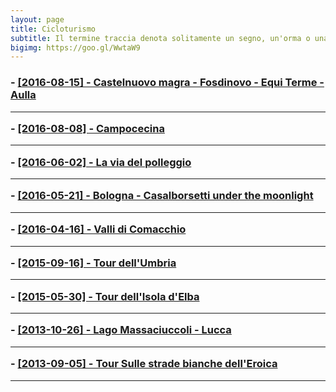 ```yaml
---
layout: page
title: Cicloturismo
subtitle: Il termine traccia denota solitamente un segno, un'orma o una scia, ma possiede diversi altri significati.
bigimg: https://goo.gl/WwtaW9
---
```

<h3>
<!--- <a href="https://drive.google.com/open?id=13vrIVpfs-UdKaRHAi0Q0iIRaa6k&usp=sharing" target="_blank">[2017-08-07] - Due giorni su e giù per l'Appennino tosco emiliano</a><hr>
- <a href="https://drive.google.com/open?id=1hj3sWT_fr3Ge119nEvXzRD_FIdM&usp=sharing" target="_blank">[2017-06-02] - Sulle tracce della Via Claudia Augusta</a><hr>
- <a href="https://drive.google.com/open?id=1m-C9PGES7bLrPu0gbruAaU6GacA&usp=sharing" target="_blank">[2017-05-27] - Viareggio - Livorno</a><hr>
- <a href="https://drive.google.com/open?id=1xGrzhtjdLYF_zswTsfnfGwlPyow&usp=sharing" target="_blank">[2017-04-17] - Aulla - Amola - Virgoletta - Villafranca - Castelnuovo Magra</a><hr>
- <a href="https://drive.google.com/open?id=1KarbCXSjhfjT-JXdQlYG-2_-XGc&usp=sharing" target="_blank">[2017-04-08] - Viareggio - Lucca, lungo il fiume Serchio</a><hr>
- <a href="https://drive.google.com/open?id=1wOLIDFFEBJZF10umCtSjSrZ1lq8&usp=sharing" target="_blank">[2017-04-01] - Pontremoli - Castelnuovo Magra</a><hr>
-->
- <a href="https://michelesanges.github.io/tracks.html?map_index=8">[2016-08-15] - Castelnuovo magra - Fosdinovo - Equi Terme - Aulla</a><hr>
- <a href="https://michelesanges.github.io/tracks.html?map_index=7">[2016-08-08] - Campocecina</a><hr>
- <a href="https://michelesanges.github.io/tracks.html?map_index=6">[2016-06-02] - La via del polleggio</a><hr>
- <a href="https://michelesanges.github.io/tracks.html?map_index=5">[2016-05-21] - Bologna - Casalborsetti under the moonlight</a><hr>
- <a href="https://michelesanges.github.io/tracks.html?map_index=4">[2016-04-16] - Valli di Comacchio</a><hr>
- <a href="https://michelesanges.github.io/tracks.html?map_index=3">[2015-09-16] - Tour dell'Umbria</a><hr>
- <a href="https://michelesanges.github.io/tracks.html?map_index=2">[2015-05-30] - Tour dell'Isola d'Elba</a><hr>
- <a href="https://michelesanges.github.io/tracks.html?map_index=1">[2013-10-26] - Lago Massaciuccoli - Lucca</a><hr>
- <a href="https://michelesanges.github.io/tracks.html?map_index=0">[2013-09-05] - Tour Sulle strade bianche dell'Eroica</a><hr>

<!--<hr width="75%">
- <a href="http://michelesanges.github.io/tracks.html">TUTTE LE TRACCE</a>-->
</h3>

